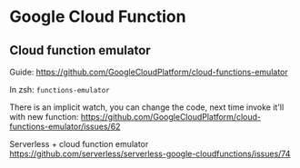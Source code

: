 # Google Cloud Function

## Cloud function emulator
Guide: https://github.com/GoogleCloudPlatform/cloud-functions-emulator

In zsh: `functions-emulator`

There is an implicit watch, you can change the code, next time invoke it'll with new function:
https://github.com/GoogleCloudPlatform/cloud-functions-emulator/issues/62

Serverless + cloud function emulator
https://github.com/serverless/serverless-google-cloudfunctions/issues/74
